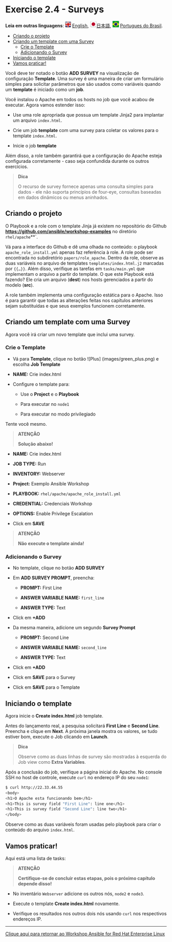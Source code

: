 # Exercise 2.4 - Surveys

**Leia em outras linguagens**: ![uk](../../../images/uk.png) [English](README.md),  ![japan](../../../images/japan.png)[日本語](README.ja.md), ![brazil](../../../images/brazil.png) [Portugues do Brasil](README.pt-br.md).

* [Criando o projeto](#criando-o-projeto)
* [Criando um template com uma Survey](#criando-um-template-com-uma-survey)
   * [Crie o Template](#crie-o-template)
   * [Adicionando o Survey](#adicionando-o-survey)
* [Iniciando o template](#iniciando-o-template)
* [Vamos praticar!](#vamos-praticar)

Você deve ter notado o botão **ADD SURVEY** na visualização de configuração **Template**. Uma survey é uma maneira de criar um formulário simples para solicitar parâmetros que são usados como variáveis quando um **template** é iniciado como um **job**.

Você instalou o Apache em todos os hosts no job que você acabou de executar. Agora vamos estender isso:

- Use uma role apropriada que possua um template Jinja2 para implantar um arquivo `index.html`.

- Crie um job **template** com uma survey para coletar os valores para o template `index.html`.

- Inicie o job **template**

Além disso, a role também garantirá que a configuração do Apache esteja configurada corretamente - caso seja confundida durante os outros exercícios.

> **Dica**
>
> O recurso de survey fornece apenas uma consulta simples para dados - ele não suporta princípios de four-eye, consultas baseadas em dados dinâmicos ou menus aninhados.

## Criando o projeto

O Playbook e a role com o template Jinja já existem no repositório do Github **https://github.com/ansible/workshop-examples** no diretório `rhel/apache`**`.

Vá para a interface do Github e dê uma olhada no conteúdo: o playbook `apache_role_install.yml` apenas faz referência à role. A role pode ser encontrada no subdiretório `papers/role_apache`. Dentro da role, observe as duas variáveis no arquivo de templates `templates/index.html.j2` marcadas por `{{…}}`\. Além disso, verifique as tarefas em `tasks/main.yml` que implementam o arquivo a partir do template. O que este Playbook está fazendo? Ele cria um arquivo (**dest**) nos hosts gerenciados a partir do modelo (**src**).

A role também implementa uma configuração estática para o Apache. Isso é para garantir que todas as alterações feitas nos capítulos anteriores sejam substituídas e que seus exemplos funcionem corretamente.

## Criando um template com uma Survey

Agora você irá criar um novo template que inclui uma survey.

### Crie o Template

- Vá para **Template**, clique no botão ![Plus] (images/green_plus.png) e escolha **Job Template**

- **NAME:** Crie index.html

- Configure o template para:

    - Use o **Project** e o **Playbook**

    - Para executar no `node1`

    - Para executar no modo privilegiado

Tente você mesmo.

> **ATENÇÃO**
>
> **Solução abaixo\!**

- **NAME:** Crie index.html

- **JOB TYPE:** Run

- **INVENTORY:** Webserver

- **Project:** Exemplo Ansible Workshop

- **PLAYBOOK:** `rhel/apache/apache_role_install.yml`

- **CREDENTIAL:** Credenciais Workshop

- **OPTIONS:** Enable Privilege Escalation

- Click em **SAVE**

> **ATENÇÃO**
>
> **Não execute o template ainda!**

### Adicionando o Survey

- No template, clique no botão **ADD SURVEY**

- Em **ADD SURVEY PROMPT**, preencha:

    - **PROMPT:** First Line

    - **ANSWER VARIABLE NAME:** `first_line`

    - **ANSWER TYPE:** Text

- Click em **+ADD**

- Da mesma maneira, adicione um segundo **Survey Prompt**

    - **PROMPT:** Second Line

    - **ANSWER VARIABLE NAME:** `second_line`

    - **ANSWER TYPE:** Text

- Click em **+ADD**

- Click em **SAVE** para o Survey

- Click em **SAVE** para o Template

## Iniciando o template

Agora inicie o **Create index.html** job template.

Antes do lançamento real, a pesquisa solicitará **First Line** e **Second Line**. Preencha e clique em **Next**. A próxima janela mostra os valores, se tudo estiver bom, execute o Job clicando em **Launch**.

> **Dica**
>
> Observe como as duas linhas de survey são mostradas à esquerda do Job view como **Extra Variables**.

Após a conclusão do job, verifique a página inicial do Apache. No console SSH no host de controle, execute `curl` no endereço IP do seu `node1`:

```bash
$ curl http://22.33.44.55
<body>
<h1>O Apache esta funcionando bem</h1>
<h1>This is survey field "First Line": line one</h1>
<h1>This is survey field "Second Line": line two</h1>
</body>
```
Observe como as duas variáveis foram usadas pelo playbook para criar o conteúdo do arquivo `index.html`.

## Vamos praticar!

Aqui está uma lista de tasks:

> **ATENÇÃO**
>
> **Certifique-se de concluir estas etapas, pois o próximo capítulo depende disso\!**

- No inventário `Webserver` adicione os outros nós, `node2` e `node3`.

- Execute o template **Create index.html** novamente.

- Verifique os resultados nos outros dois nós usando `curl` nos respectivos endereços IP.

----

[Clique aqui para retornar ao Workshop Ansible for Red Hat Enterprise Linux](../README.pt-br.md#seção-2---exercícios-do-ansible-tower)
